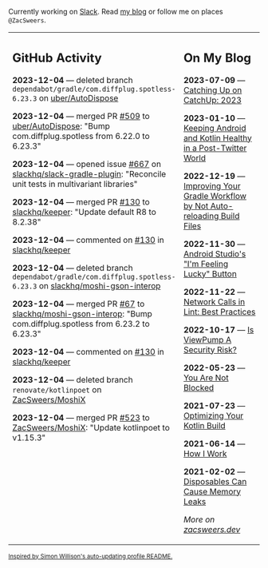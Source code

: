 Currently working on [Slack](https://slack.com/). Read [my blog](https://zacsweers.dev/) or follow me on places `@ZacSweers`.

<table><tr><td valign="top" width="60%">

## GitHub Activity
<!-- githubActivity starts -->
**2023-12-04** — deleted branch `dependabot/gradle/com.diffplug.spotless-6.23.3` on [uber/AutoDispose](https://github.com/uber/AutoDispose)

**2023-12-04** — merged PR [#509](https://github.com/uber/AutoDispose/pull/509) to [uber/AutoDispose](https://github.com/uber/AutoDispose): "Bump com.diffplug.spotless from 6.22.0 to 6.23.3"

**2023-12-04** — opened issue [#667](https://github.com/slackhq/slack-gradle-plugin/issues/667) on [slackhq/slack-gradle-plugin](https://github.com/slackhq/slack-gradle-plugin): "Reconcile unit tests in multivariant libraries"

**2023-12-04** — merged PR [#130](https://github.com/slackhq/keeper/pull/130) to [slackhq/keeper](https://github.com/slackhq/keeper): "Update default R8 to 8.2.38"

**2023-12-04** — commented on [#130](https://github.com/slackhq/keeper/pull/130#issuecomment-1839256085) in [slackhq/keeper](https://github.com/slackhq/keeper)

**2023-12-04** — deleted branch `dependabot/gradle/com.diffplug.spotless-6.23.3` on [slackhq/moshi-gson-interop](https://github.com/slackhq/moshi-gson-interop)

**2023-12-04** — merged PR [#67](https://github.com/slackhq/moshi-gson-interop/pull/67) to [slackhq/moshi-gson-interop](https://github.com/slackhq/moshi-gson-interop): "Bump com.diffplug.spotless from 6.23.2 to 6.23.3"

**2023-12-04** — commented on [#130](https://github.com/slackhq/keeper/pull/130#issuecomment-1839036837) in [slackhq/keeper](https://github.com/slackhq/keeper)

**2023-12-04** — deleted branch `renovate/kotlinpoet` on [ZacSweers/MoshiX](https://github.com/ZacSweers/MoshiX)

**2023-12-04** — merged PR [#523](https://github.com/ZacSweers/MoshiX/pull/523) to [ZacSweers/MoshiX](https://github.com/ZacSweers/MoshiX): "Update kotlinpoet to v1.15.3"
<!-- githubActivity ends -->
</td><td valign="top" width="40%">

## On My Blog
<!-- blog starts -->
**2023-07-09** — [Catching Up on CatchUp: 2023](https://www.zacsweers.dev/catching-up-on-catchup-2023/)

**2023-01-10** — [Keeping Android and Kotlin Healthy in a Post-Twitter World](https://www.zacsweers.dev/keeping-android-healthy/)

**2022-12-19** — [Improving Your Gradle Workflow by Not Auto-reloading Build Files](https://www.zacsweers.dev/improving-your-workflow-by-not-auto-reloading-build-files/)

**2022-11-30** — [Android Studio's "I'm Feeling Lucky" Button](https://www.zacsweers.dev/android-studios-im-feeling-lucky-button/)

**2022-11-22** — [Network Calls in Lint: Best Practices](https://www.zacsweers.dev/network-calls-in-lint-best-practices/)

**2022-10-17** — [Is ViewPump A Security Risk?](https://www.zacsweers.dev/is-viewpump-a-security-risk/)

**2022-05-23** — [You Are Not Blocked](https://www.zacsweers.dev/you-are-not-blocked/)

**2021-07-23** — [Optimizing Your Kotlin Build](https://www.zacsweers.dev/optimizing-your-kotlin-build/)

**2021-06-14** — [How I Work](https://www.zacsweers.dev/how-i-work/)

**2021-02-02** — [Disposables Can Cause Memory Leaks](https://www.zacsweers.dev/disposables-can-cause-memory-leaks/)
<!-- blog ends -->
_More on [zacsweers.dev](https://zacsweers.dev/)_
</td></tr></table>

<sub><a href="https://simonwillison.net/2020/Jul/10/self-updating-profile-readme/">Inspired by Simon Willison's auto-updating profile README.</a></sub>